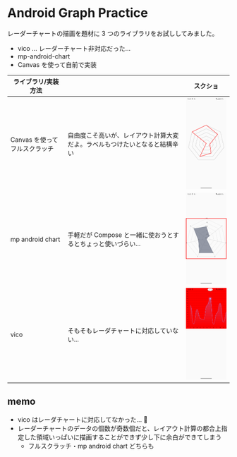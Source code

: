 # Android Graph Practice

レーダーチャートの描画を題材に 3 つのライブラリをお試ししてみました。

- vico ... レーダーチャート非対応だった...
- mp-android-chart
- Canvas を使って自前で実装

| ライブラリ/実装方法           |                                                                            | スクショ                                                                        |
| ----------------------------- | -------------------------------------------------------------------------- | ------------------------------------------------------------------------------- |
| Canvas を使ってフルスクラッチ | 自由度こそ高いが、レイアウト計算大変だよ。ラベルもつけたいとなると結構辛い | <img src="./full-scratch-app/screenshot-full-scratch.png" width="200" >         |
| mp android chart              | 手軽だが Compose と一緒に使おうとするとちょっと使いづらい...               | <img src="./mp-android-chart-app/screenshot-mp-android-chart.png" width="200" > |
| vico                          | そもそもレーダチャートに対応していない...                                  | <img src="./vico-app/screenshot-vico.png" width="200" >                         |

## memo

- vico はレーダチャートに対応してなかった... 🥲
- レーダーチャートのデータの個数が奇数個だと、レイアウト計算の都合上指定した領域いっぱいに描画することができず少し下に余白ができてしまう
  - フルスクラッチ・mp android chart どちらも
